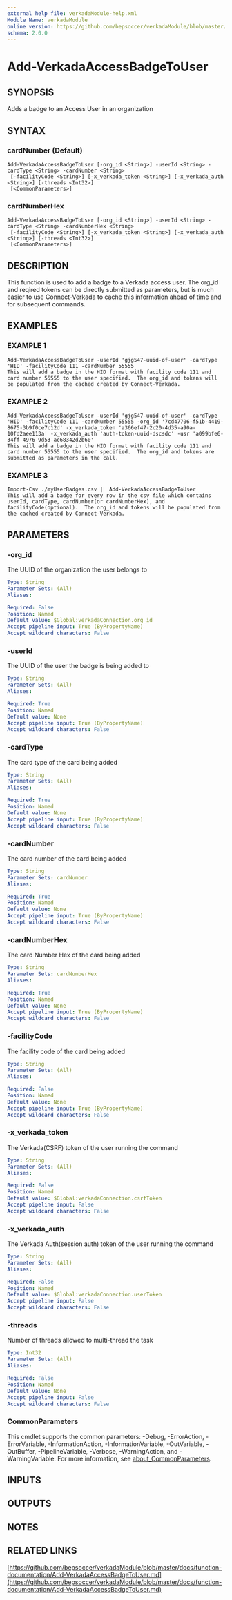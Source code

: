 ```yaml
---
external help file: verkadaModule-help.xml
Module Name: verkadaModule
online version: https://github.com/bepsoccer/verkadaModule/blob/master/docs/function-documentation/Add-VerkadaAccessBadgeToUser.md
schema: 2.0.0
---
```


# Add-VerkadaAccessBadgeToUser

## SYNOPSIS
Adds a badge to an Access User in an organization

## SYNTAX

### cardNumber (Default)
```
Add-VerkadaAccessBadgeToUser [-org_id <String>] -userId <String> -cardType <String> -cardNumber <String>
 [-facilityCode <String>] [-x_verkada_token <String>] [-x_verkada_auth <String>] [-threads <Int32>]
 [<CommonParameters>]
```

### cardNumberHex
```
Add-VerkadaAccessBadgeToUser [-org_id <String>] -userId <String> -cardType <String> -cardNumberHex <String>
 [-facilityCode <String>] [-x_verkada_token <String>] [-x_verkada_auth <String>] [-threads <Int32>]
 [<CommonParameters>]
```

## DESCRIPTION
This function is used to add a badge to a Verkada access user.
The org_id and reqired tokens can be directly submitted as parameters, but is much easier to use Connect-Verkada to cache this information ahead of time and for subsequent commands.

## EXAMPLES

### EXAMPLE 1
```
Add-VerkadaAccessBadgeToUser -userId 'gjg547-uuid-of-user' -cardType 'HID' -facilityCode 111 -cardNumber 55555
This will add a badge in the HID format with facility code 111 and card number 55555 to the user specified.  The org_id and tokens will be populated from the cached created by Connect-Verkada.
```

### EXAMPLE 2
```
Add-VerkadaAccessBadgeToUser -userId 'gjg547-uuid-of-user' -cardType 'HID' -facilityCode 111 -cardNumber 55555 -org_id '7cd47706-f51b-4419-8675-3b9f0ce7c12d' -x_verkada_token 'a366ef47-2c20-4d35-a90a-10fd2aee113a' -x_verkada_auth 'auth-token-uuid-dscsdc' -usr 'a099bfe6-34ff-4976-9d53-ac68342d2b60'
This will add a badge in the HID format with facility code 111 and card number 55555 to the user specified.  The org_id and tokens are submitted as parameters in the call.
```

### EXAMPLE 3
```
Import-Csv ./myUserBadges.csv |  Add-VerkadaAccessBadgeToUser
This will add a badge for every row in the csv file which contains userId, cardType, cardNumber(or cardNumberHex), and facilityCode(optional).  The org_id and tokens will be populated from the cached created by Connect-Verkada.
```

## PARAMETERS

### -org_id
The UUID of the organization the user belongs to

```yaml
Type: String
Parameter Sets: (All)
Aliases:

Required: False
Position: Named
Default value: $Global:verkadaConnection.org_id
Accept pipeline input: True (ByPropertyName)
Accept wildcard characters: False
```

### -userId
The UUID of the user the badge is being added to

```yaml
Type: String
Parameter Sets: (All)
Aliases:

Required: True
Position: Named
Default value: None
Accept pipeline input: True (ByPropertyName)
Accept wildcard characters: False
```

### -cardType
The card type of the card being added

```yaml
Type: String
Parameter Sets: (All)
Aliases:

Required: True
Position: Named
Default value: None
Accept pipeline input: True (ByPropertyName)
Accept wildcard characters: False
```

### -cardNumber
The card number of the card being added

```yaml
Type: String
Parameter Sets: cardNumber
Aliases:

Required: True
Position: Named
Default value: None
Accept pipeline input: True (ByPropertyName)
Accept wildcard characters: False
```

### -cardNumberHex
The card Number Hex of the card being added

```yaml
Type: String
Parameter Sets: cardNumberHex
Aliases:

Required: True
Position: Named
Default value: None
Accept pipeline input: True (ByPropertyName)
Accept wildcard characters: False
```

### -facilityCode
The facility code of the card being added

```yaml
Type: String
Parameter Sets: (All)
Aliases:

Required: False
Position: Named
Default value: None
Accept pipeline input: True (ByPropertyName)
Accept wildcard characters: False
```

### -x_verkada_token
The Verkada(CSRF) token of the user running the command

```yaml
Type: String
Parameter Sets: (All)
Aliases:

Required: False
Position: Named
Default value: $Global:verkadaConnection.csrfToken
Accept pipeline input: False
Accept wildcard characters: False
```

### -x_verkada_auth
The Verkada Auth(session auth) token of the user running the command

```yaml
Type: String
Parameter Sets: (All)
Aliases:

Required: False
Position: Named
Default value: $Global:verkadaConnection.userToken
Accept pipeline input: False
Accept wildcard characters: False
```

### -threads
Number of threads allowed to multi-thread the task

```yaml
Type: Int32
Parameter Sets: (All)
Aliases:

Required: False
Position: Named
Default value: None
Accept pipeline input: False
Accept wildcard characters: False
```

### CommonParameters
This cmdlet supports the common parameters: -Debug, -ErrorAction, -ErrorVariable, -InformationAction, -InformationVariable, -OutVariable, -OutBuffer, -PipelineVariable, -Verbose, -WarningAction, and -WarningVariable. For more information, see [about_CommonParameters](http://go.microsoft.com/fwlink/?LinkID=113216).

## INPUTS

## OUTPUTS

## NOTES

## RELATED LINKS

[https://github.com/bepsoccer/verkadaModule/blob/master/docs/function-documentation/Add-VerkadaAccessBadgeToUser.md](https://github.com/bepsoccer/verkadaModule/blob/master/docs/function-documentation/Add-VerkadaAccessBadgeToUser.md)

